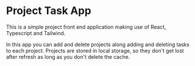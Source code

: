 # Project Task App

This is a simple project front end application making use of React, Typescript and Tailwind.

In this app you can add and delete projects along adding and deleting tasks to each project.
Projects are stored in local storage, so they don't get lost after refresh as long as you don't delete the cache.
